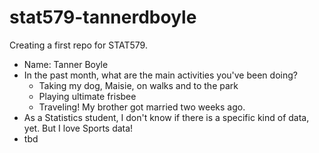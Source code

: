 # stat579-tannerdboyle
Creating a first repo for STAT579.

- Name: Tanner Boyle
- In the past month, what are the main activities you've been doing?
  * Taking my dog, Maisie, on walks and to the park
  * Playing ultimate frisbee
  * Traveling! My brother got married two weeks ago.
- As a Statistics student, I don't know if there is a specific kind of data, yet. But I love Sports data!
- tbd
